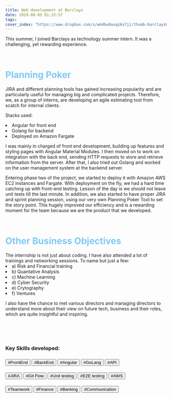 ```yaml
---
title: Web development at Barclays
date: 2019-08-05 01:33:57
tags:
cover_index: "https://www.dropbox.com/s/wm4bw9axqi6s7ji/thumb-barclaysWeb.jpg?raw=1"
---
```

<p>This summer, I joined Barclays as technology summer intern. It was a challenging, yet rewarding experience.</p>
<br>
<h1 style="color:#7ecaf6;" class="fas fa-briefcase"> Planning Poker </h1>
JIRA and different planning tools has gained increasing popularity and are particularly useful for managing big and complicated projects. Therefore, we, as a group of interns, are developing an agile estimating tool from scatch for internal clients.

<p>Stacks used: </p>
<li>Angular for front end</li>
<li>Golang for backend</li>
<li>Deployed on Amazon Fargate</li>

<p>I was mainly in charged of front end development, building up features and styling pages with Angular Material Modules. I then moved on to work on integration with the back end, sending HTTP requests to store and retrieve information from the server. After that, I also tried out Golang and worked on the user management system at the backend server. </p>
<p>Entering phase two of the project, we started to deploy it with Amazon AWS EC2 instances and Fargate. With deployment on the fly, we had a hard time catching up with front-end testing. Lesson of the day is we should not leave unit tests till the last minute. In addition, we also started to have proper JIRA and sprint planning session, using our very own Planning Poker Tool to set the story point. This hugely improved our efficiency and is a rewarding moment for the team because we are the product that we developed. </p>
<br>
<h1 style="color:#7ecaf6;" class="fas fa-briefcase"> Other Business Objectives </h1>
The internship is not just about coding. I have also attended a lot of trainings and networking sessions. 
To name but just a few:
<li>a) Risk and Financial training</li>
<li>b) Quantative Analysis</li>
<li>c) Machine Learning</li>
<li>d) Cyber Security</li>
<li>e) Crytography</li>
<li>f) Ventures</li>

<p>I also have the chance to met various directors and managing directors to understand more about their view on future tech, business and their roles, which are quite insightful and inspiring. </p>
<br>
<br>
<br>
<h3>Key Skills developed:<h3>
<button>#FrontEnd</button>  <button>#BackEnd</button>  
<button>#Angular</button>  <button>#GoLang</button>  <button>#API</button>
<br>
<br>
<button>#JIRA</button>  <button>#Git Flow</button>  <button>#Unit testing</button>  <button>#E2E testing</button>  <button>#AWS</button>
<br>
<br>
<button>#Teamwork</button>  <button>#Finance</button>  <button>#Banking</button>  <button>#Communication</button>

